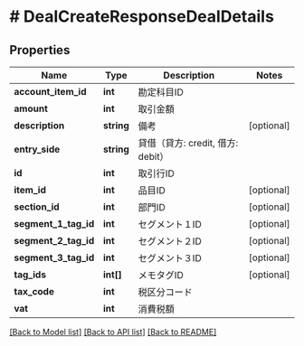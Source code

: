 # # DealCreateResponseDealDetails

## Properties

Name | Type | Description | Notes
------------ | ------------- | ------------- | -------------
**account_item_id** | **int** | 勘定科目ID |
**amount** | **int** | 取引金額 |
**description** | **string** | 備考 | [optional]
**entry_side** | **string** | 貸借（貸方: credit, 借方: debit） |
**id** | **int** | 取引行ID |
**item_id** | **int** | 品目ID | [optional]
**section_id** | **int** | 部門ID | [optional]
**segment_1_tag_id** | **int** | セグメント１ID | [optional]
**segment_2_tag_id** | **int** | セグメント２ID | [optional]
**segment_3_tag_id** | **int** | セグメント３ID | [optional]
**tag_ids** | **int[]** | メモタグID | [optional]
**tax_code** | **int** | 税区分コード |
**vat** | **int** | 消費税額 |

[[Back to Model list]](../../README.md#models) [[Back to API list]](../../README.md#endpoints) [[Back to README]](../../README.md)
